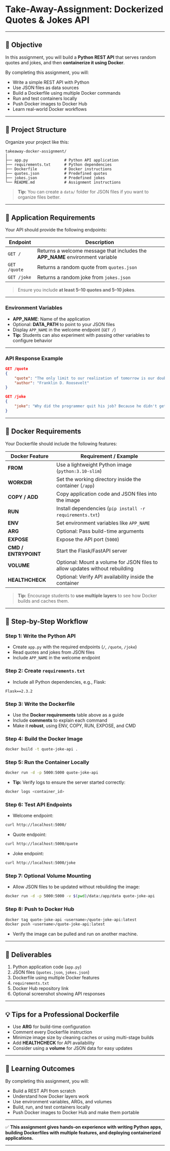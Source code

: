 # **Take-Away-Assignment: Dockerized Quotes & Jokes API**

---

## **🎯 Objective**

In this assignment, you will build a **Python REST API** that serves random quotes and jokes, and then **containerize it using Docker**.

By completing this assignment, you will:

* Write a simple REST API with Python
* Use JSON files as data sources
* Build a Dockerfile using multiple Docker commands
* Run and test containers locally
* Push Docker images to Docker Hub
* Learn real-world Docker workflows

---

## **📂 Project Structure**

Organize your project like this:

```
takeaway-docker-assignment/
│
├── app.py                # Python API application
├── requirements.txt      # Python dependencies
├── Dockerfile            # Docker instructions
├── quotes.json           # Predefined quotes
├── jokes.json            # Predefined jokes
└── README.md             # Assignment instructions
```

> **Tip:** You can create a `data/` folder for JSON files if you want to organize files better.

---

## **📝 Application Requirements**

Your API should provide the following endpoints:

| Endpoint     | Description                                                                   |
| ------------ | ----------------------------------------------------------------------------- |
| `GET /`      | Returns a welcome message that includes the **APP_NAME** environment variable |
| `GET /quote` | Returns a random quote from `quotes.json`                                     |
| `GET /joke`  | Returns a random joke from `jokes.json`                                       |

> Ensure you include **at least 5–10 quotes and 5–10 jokes**.

---

### **Environment Variables**

* **APP_NAME**: Name of the application
* Optional: **DATA_PATH** to point to your JSON files
* Display `APP_NAME` in the welcome endpoint (`GET /`)
* **Tip:** Students can also experiment with passing other variables to configure behavior

---

### **API Response Example**

```json
GET /quote
{
    "quote": "The only limit to our realization of tomorrow is our doubts of today.",
    "author": "Franklin D. Roosevelt"
}

GET /joke
{
    "joke": "Why did the programmer quit his job? Because he didn't get arrays."
}
```

---

## **🐳 Docker Requirements**

Your Dockerfile should include the following features:

| Docker Feature       | Requirement / Example                                                       |
| -------------------- | --------------------------------------------------------------------------- |
| **FROM**             | Use a lightweight Python image (`python:3.10-slim`)                         |
| **WORKDIR**          | Set the working directory inside the container (`/app`)                     |
| **COPY / ADD**       | Copy application code and JSON files into the image                         |
| **RUN**              | Install dependencies (`pip install -r requirements.txt`)                    |
| **ENV**              | Set environment variables like `APP_NAME`                                   |
| **ARG**              | Optional: Pass build-time arguments                                         |
| **EXPOSE**           | Expose the API port (`5000`)                                                |
| **CMD / ENTRYPOINT** | Start the Flask/FastAPI server                                              |
| **VOLUME**           | Optional: Mount a volume for JSON files to allow updates without rebuilding |
| **HEALTHCHECK**      | Optional: Verify API availability inside the container                      |

> **Tip:** Encourage students to **use multiple layers** to see how Docker builds and caches them.

---

## **🚀 Step-by-Step Workflow**

### **Step 1: Write the Python API**

* Create `app.py` with the required endpoints (`/`, `/quote`, `/joke`)
* Read quotes and jokes from JSON files
* Include `APP_NAME` in the welcome endpoint

### **Step 2: Create `requirements.txt`**

* Include all Python dependencies, e.g., Flask:

```
Flask==2.3.2
```

### **Step 3: Write the Dockerfile**

* Use the **Docker requirements** table above as a guide
* Include **comments** to explain each command
* Make it **robust**, using ENV, COPY, RUN, EXPOSE, and CMD

### **Step 4: Build the Docker Image**

```bash
docker build -t quote-joke-api .
```

### **Step 5: Run the Container Locally**

```bash
docker run -d -p 5000:5000 quote-joke-api
```

* **Tip:** Verify logs to ensure the server started correctly:

```bash
docker logs <container_id>
```

### **Step 6: Test API Endpoints**

* Welcome endpoint:

```bash
curl http://localhost:5000/
```

* Quote endpoint:

```bash
curl http://localhost:5000/quote
```

* Joke endpoint:

```bash
curl http://localhost:5000/joke
```

### **Step 7: Optional Volume Mounting**

* Allow JSON files to be updated without rebuilding the image:

```bash
docker run -d -p 5000:5000 -v $(pwd)/data:/app/data quote-joke-api
```

### **Step 8: Push to Docker Hub**

```bash
docker tag quote-joke-api <username>/quote-joke-api:latest
docker push <username>/quote-joke-api:latest
```

* Verify the image can be pulled and run on another machine.

---

## **📌 Deliverables**

1. Python application code (`app.py`)
2. JSON files (`quotes.json`, `jokes.json`)
3. Dockerfile using multiple Docker features
4. `requirements.txt`
5. Docker Hub repository link
6. Optional screenshot showing API responses

---

## **💡 Tips for a Professional Dockerfile**

* Use **ARG** for build-time configuration
* Comment every Dockerfile instruction
* Minimize image size by cleaning caches or using multi-stage builds
* Add **HEALTHCHECK** for API availability
* Consider using a **volume** for JSON data for easy updates

---

## **🎯 Learning Outcomes**

By completing this assignment, you will:

* Build a REST API from scratch
* Understand how Docker layers work
* Use environment variables, ARGs, and volumes
* Build, run, and test containers locally
* Push Docker images to Docker Hub and make them portable

---

✅ **This assignment gives hands-on experience with writing Python apps, building Dockerfiles with multiple features, and deploying containerized applications.**

---
